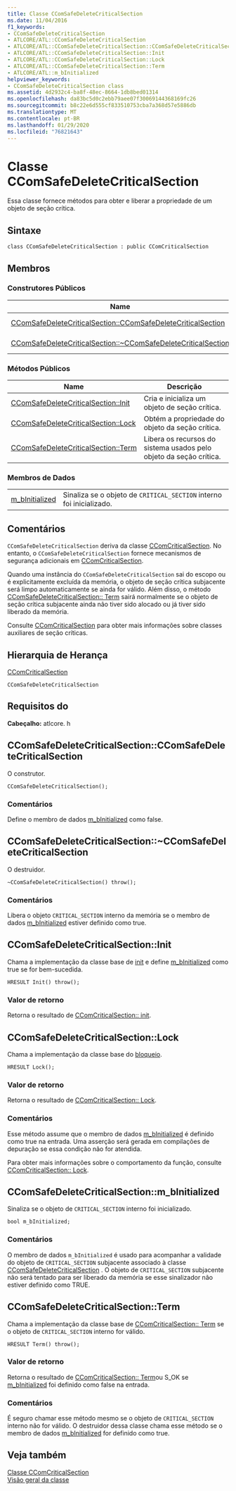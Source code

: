 ```yaml
---
title: Classe CComSafeDeleteCriticalSection
ms.date: 11/04/2016
f1_keywords:
- CComSafeDeleteCriticalSection
- ATLCORE/ATL::CComSafeDeleteCriticalSection
- ATLCORE/ATL::CComSafeDeleteCriticalSection::CComSafeDeleteCriticalSection
- ATLCORE/ATL::CComSafeDeleteCriticalSection::Init
- ATLCORE/ATL::CComSafeDeleteCriticalSection::Lock
- ATLCORE/ATL::CComSafeDeleteCriticalSection::Term
- ATLCORE/ATL::m_bInitialized
helpviewer_keywords:
- CComSafeDeleteCriticalSection class
ms.assetid: 4d2932c4-ba8f-48ec-8664-1db8bed01314
ms.openlocfilehash: da83bc5d0c2ebb79aee07f30069144368169fc26
ms.sourcegitcommit: b8c22e6d555cf833510753cba7a368d57e5886db
ms.translationtype: MT
ms.contentlocale: pt-BR
ms.lasthandoff: 01/29/2020
ms.locfileid: "76821643"
---
```

# <a name="ccomsafedeletecriticalsection-class"></a>Classe CComSafeDeleteCriticalSection

Essa classe fornece métodos para obter e liberar a propriedade de um objeto de seção crítica.

## <a name="syntax"></a>Sintaxe

```
class CComSafeDeleteCriticalSection : public CComCriticalSection
```

## <a name="members"></a>Membros

### <a name="public-constructors"></a>Construtores Públicos

|Name|Descrição|
|----------|-----------------|
|[CComSafeDeleteCriticalSection::CComSafeDeleteCriticalSection](#ccomsafedeletecriticalsection)|O construtor.|
|[CComSafeDeleteCriticalSection::~CComSafeDeleteCriticalSection](#dtor)|O destruidor.|

### <a name="public-methods"></a>Métodos Públicos

|Name|Descrição|
|----------|-----------------|
|[CComSafeDeleteCriticalSection::Init](#init)|Cria e inicializa um objeto de seção crítica.|
|[CComSafeDeleteCriticalSection::Lock](#lock)|Obtém a propriedade do objeto da seção crítica.|
|[CComSafeDeleteCriticalSection::Term](#term)|Libera os recursos do sistema usados pelo objeto da seção crítica.|

### <a name="data-members"></a>Membros de Dados

|||
|-|-|
|[m_bInitialized](#m_binitialized)|Sinaliza se o objeto de `CRITICAL_SECTION` interno foi inicializado.|

## <a name="remarks"></a>Comentários

`CComSafeDeleteCriticalSection` deriva da classe [CComCriticalSection](../../atl/reference/ccomcriticalsection-class.md). No entanto, o `CComSafeDeleteCriticalSection` fornece mecanismos de segurança adicionais em [CComCriticalSection](../../atl/reference/ccomcriticalsection-class.md).

Quando uma instância do `CComSafeDeleteCriticalSection` sai do escopo ou é explicitamente excluída da memória, o objeto de seção crítica subjacente será limpo automaticamente se ainda for válido. Além disso, o método [CComSafeDeleteCriticalSection:: Term](#term) sairá normalmente se o objeto de seção crítica subjacente ainda não tiver sido alocado ou já tiver sido liberado da memória.

Consulte [CComCriticalSection](../../atl/reference/ccomcriticalsection-class.md) para obter mais informações sobre classes auxiliares de seção críticas.

## <a name="inheritance-hierarchy"></a>Hierarquia de Herança

[CComCriticalSection](../../atl/reference/ccomcriticalsection-class.md)

`CComSafeDeleteCriticalSection`

## <a name="requirements"></a>Requisitos do

**Cabeçalho:** atlcore. h

##  <a name="ccomsafedeletecriticalsection"></a>  CComSafeDeleteCriticalSection::CComSafeDeleteCriticalSection

O construtor.

```
CComSafeDeleteCriticalSection();
```

### <a name="remarks"></a>Comentários

Define o membro de dados [m_bInitialized](#m_binitialized) como false.

##  <a name="dtor"></a>  CComSafeDeleteCriticalSection::~CComSafeDeleteCriticalSection

O destruidor.

```
~CComSafeDeleteCriticalSection() throw();
```

### <a name="remarks"></a>Comentários

Libera o objeto `CRITICAL_SECTION` interno da memória se o membro de dados [m_bInitialized](#m_binitialized) estiver definido como true.

##  <a name="init"></a>  CComSafeDeleteCriticalSection::Init

Chama a implementação da classe base de [init](/visualstudio/debugger/init) e define [m_bInitialized](#m_binitialized) como true se for bem-sucedida.

```
HRESULT Init() throw();
```

### <a name="return-value"></a>Valor de retorno

Retorna o resultado de [CComCriticalSection:: init](../../atl/reference/ccomcriticalsection-class.md#init).

##  <a name="lock"></a>  CComSafeDeleteCriticalSection::Lock

Chama a implementação da classe base do [bloqueio](ccomcriticalsection-class.md#lock).

```
HRESULT Lock();
```

### <a name="return-value"></a>Valor de retorno

Retorna o resultado de [CComCriticalSection:: Lock](../../atl/reference/ccomcriticalsection-class.md#lock).

### <a name="remarks"></a>Comentários

Esse método assume que o membro de dados [m_bInitialized](#m_binitialized) é definido como true na entrada. Uma asserção será gerada em compilações de depuração se essa condição não for atendida.

Para obter mais informações sobre o comportamento da função, consulte [CComCriticalSection:: Lock](../../atl/reference/ccomcriticalsection-class.md#lock).

##  <a name="m_binitialized"></a>  CComSafeDeleteCriticalSection::m_bInitialized

Sinaliza se o objeto de `CRITICAL_SECTION` interno foi inicializado.

```
bool m_bInitialized;
```

### <a name="remarks"></a>Comentários

O membro de dados `m_bInitialized` é usado para acompanhar a validade do objeto de `CRITICAL_SECTION` subjacente associado à classe [CComSafeDeleteCriticalSection](../../atl/reference/ccomsafedeletecriticalsection-class.md) . O objeto de `CRITICAL_SECTION` subjacente não será tentado para ser liberado da memória se esse sinalizador não estiver definido como TRUE.

##  <a name="term"></a>  CComSafeDeleteCriticalSection::Term

Chama a implementação da classe base de [CComCriticalSection:: Term](../../atl/reference/ccomcriticalsection-class.md#term) se o objeto de `CRITICAL_SECTION` interno for válido.

```
HRESULT Term() throw();
```

### <a name="return-value"></a>Valor de retorno

Retorna o resultado de [CComCriticalSection:: Term](../../atl/reference/ccomcriticalsection-class.md#term)ou S_OK se [m_bInitialized](#m_binitialized) foi definido como false na entrada.

### <a name="remarks"></a>Comentários

É seguro chamar esse método mesmo se o objeto de `CRITICAL_SECTION` interno não for válido. O destruidor dessa classe chama esse método se o membro de dados [m_bInitialized](#m_binitialized) for definido como true.

## <a name="see-also"></a>Veja também

[Classe CComCriticalSection](../../atl/reference/ccomcriticalsection-class.md)<br/>
[Visão geral da classe](../../atl/atl-class-overview.md)
